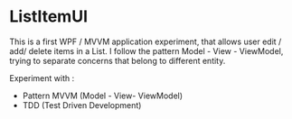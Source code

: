 # ListItemUI
This is a first WPF / MVVM application experiment, that allows user edit / add/ delete items in a List.
I follow the pattern Model - View - ViewModel, trying to separate concerns that belong to different entity.

Experiment with : 
- Pattern MVVM (Model -  View- ViewModel)
- TDD (Test Driven Development)
